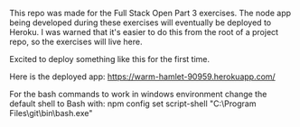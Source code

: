 This repo was made for the Full Stack Open Part 3 exercises.
The node app being developed during these exercises will eventually be deployed to Heroku.
I was warned that it's easier to do this from the root of a project repo, so the exercises will live here.

Excited to deploy something like this for the first time.

Here is the deployed app: https://warm-hamlet-90959.herokuapp.com/

For the bash commands to work in windows environment change the default shell to Bash with:
npm config set script-shell "C:\\Program Files\\git\\bin\\bash.exe"